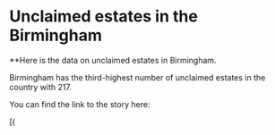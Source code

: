 # Unclaimed estates in the Birmingham

**Here is the data on unclaimed estates in Birmingham.

Birmingham has the third-highest number of unclaimed estates in the country with 217. 

You can find the link to the story here:

[(
